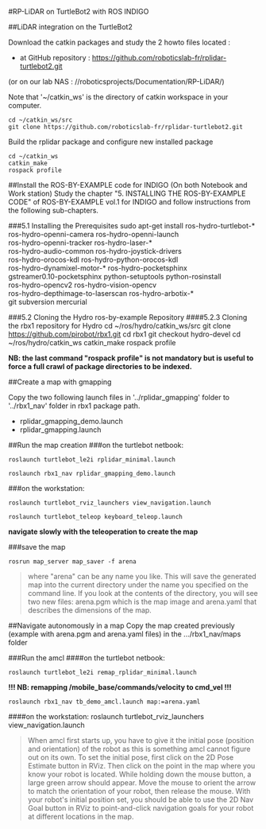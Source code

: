 #RP-LiDAR on TurtleBot2 with ROS INDIGO

##LiDAR integration on the TurtleBot2

Download the catkin packages and study the 2 howto files located :
- at GitHub repository : https://github.com/roboticslab-fr/rplidar-turtlebot2.git

(or on our lab NAS : //roboticsprojects/Documentation/RP-LiDAR/)

Note that '~/catkin_ws' is the directory of catkin workspace in your computer.

	cd ~/catkin_ws/src
	git clone https://github.com/roboticslab-fr/rplidar-turtlebot2.git

Build the rplidar package and configure new installed package

	cd ~/catkin_ws
	catkin_make
	rospack profile

##Install the ROS-BY-EXAMPLE code for INDIGO (On both Notebook and Work station)
Study the chapter "5. INSTALLING THE ROS-BY-EXAMPLE CODE" of ROS-BY-EXAMPLE vol.1 for INDIGO and follow instructions from the following sub-chapters.

###5.1 Installing the Prerequisites
	sudo apt-get install ros-hydro-turtlebot-* \
	ros-hydro-openni-camera ros-hydro-openni-launch \
	ros-hydro-openni-tracker ros-hydro-laser-* \
	ros-hydro-audio-common ros-hydro-joystick-drivers \
	ros-hydro-orocos-kdl ros-hydro-python-orocos-kdl \
	ros-hydro-dynamixel-motor-* ros-hydro-pocketsphinx \
	gstreamer0.10-pocketsphinx python-setuptools python-rosinstall \
	ros-hydro-opencv2 ros-hydro-vision-opencv \
	ros-hydro-depthimage-to-laserscan ros-hydro-arbotix-* \
	git subversion mercurial

###5.2 Cloning the Hydro ros-by-example Repository
####5.2.3 Cloning the rbx1 repository for Hydro
	cd ~/ros/hydro/catkin_ws/src
	git clone https://github.com/pirobot/rbx1.git
	cd rbx1
	git checkout hydro-devel
	cd ~/ros/hydro/catkin_ws
	catkin_make
	rospack profile

**NB: the last command "rospack profile" is not mandatory but is useful to force a full crawl of package directories to be indexed.**

##Create a map with gmapping

Copy the two following launch files in '../rplidar_gmapping' folder to '../rbx1_nav' folder in rbx1 package path.

- rplidar_gmapping_demo.launch
- rplidar_gmapping.launch

##Run the map creation
###on the turtlebot netbook:

	roslaunch turtlebot_le2i rplidar_minimal.launch

	roslaunch rbx1_nav rplidar_gmapping_demo.launch

###on the workstation:

	roslaunch turtlebot_rviz_launchers view_navigation.launch

	roslaunch turtlebot_teleop keyboard_teleop.launch

**navigate slowly with the teleoperation to create the map**

###save the map
	
	rosrun map_server map_saver -f arena

>where "arena" can be any name you like. This will save the generated map into the current directory under the name you specified on the command line. If you look at the contents of the directory, you will see two new files: arena.pgm which is the map image and arena.yaml that describes the dimensions of the map. 

##Navigate autonomously in a map
Copy the map created previously (example with arena.pgm and arena.yaml files) in the .../rbx1_nav/maps folder

###Run the amcl
####on the turtlebot netbook:

	roslaunch turtlebot_le2i remap_rplidar_minimal.launch

**!!! NB: remapping /mobile_base/commands/velocity to cmd_vel !!!**

	roslaunch rbx1_nav tb_demo_amcl.launch map:=arena.yaml

####on the workstation:
	roslaunch turtlebot_rviz_launchers view_navigation.launch

>When amcl first starts up, you have to give it the initial pose (position and orientation) of the robot as this is something amcl cannot figure out on its own. To set the initial pose, first click on the 2D Pose Estimate button in RViz. Then click on the point in the map where you know your robot is located. While holding down the mouse button, a large green arrow should appear. Move the mouse to orient the arrow to match the orientation of your robot, then release the mouse. With your robot's initial position set, you should be able to use the 2D Nav Goal button in RViz to point-and-click navigation goals for your robot at different locations in the map. 

